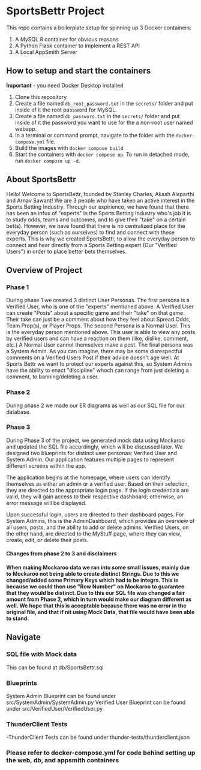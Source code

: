 # SportsBettr Project

This repo contains a boilerplate setup for spinning up 3 Docker containers: 
1. A MySQL 8 container for obvious reasons
1. A Python Flask container to implement a REST API
1. A Local AppSmith Server

## How to setup and start the containers
**Important** - you need Docker Desktop installed

1. Clone this repository.  
1. Create a file named `db_root_password.txt` in the `secrets/` folder and put inside of it the root password for MySQL. 
1. Create a file named `db_password.txt` in the `secrets/` folder and put inside of it the password you want to use for the a non-root user named webapp. 
1. In a terminal or command prompt, navigate to the folder with the `docker-compose.yml` file.  
1. Build the images with `docker compose build`
1. Start the containers with `docker compose up`.  To run in detached mode, run `docker compose up -d`. 

## About SportsBettr
Hello! Welcome to SportsBettr, founded by Stanley Charles, Akash Alaparthi and Arnav Sawant! We are 3 people who have taken an active interest in the Sports Betting Industry. Through our expirience, we have found that there has been an infux of "experts" in the Sports Betting Industry who's job it is to study odds, teams and outcomes, and to give their "take" on a certain bet(s). However, we have found that there is no centralized place for the everyday person (such as ourselves) to find and connect with these experts. This is why we created SportsBettr, to allow the everyday person to connect and hear directly from a Sports Betting expert (Our "Verified Users") in order to place better bets themselves. 

## Overview of Project
### Phase 1
During phase 1 we created 3 distinct User Personas. The first persona is a Verified User, who is one of the "experts" mentioned above. A Verified User can create "Posts" about a specific game and their "take" on that game. Their take can just be a comment about how they feel about Spread Odds, Team Prop(s), or Player Props. The second Persona is a Normal User. This is the everyday person mentioned above. This user is able to view any posts by verified users and can have a reaction on them (like, dislike, comment, etc.) A Normal User cannot themselves make a post. The final persona was a System Admin. As you can imagine, there may be some disrespectful comments on a Verified Users Post if their advice doesn't age well. At Sports Bettr we want to protect our experts against this, so System Admins have the ability to enact "discipline" whoch can range from just deleting a comment, to banning/deleting a user.

### Phase 2
During phase 2 we made our ER diagrams as well as our SQL file for our database. 

### Phase 3
During Phase 3 of the project, we generated mock data using Mockaroo and updated the SQL file accordingly, which will be discussed later. We designed two blueprints for distinct user personas: Verified User and System Admin. Our application features multiple pages to represent different screens within the app.

The application begins at the homepage, where users can identify themselves as either an admin or a verified user. Based on their selection, they are directed to the appropriate login page. If the login credentials are valid, they will gain access to their respective dashboard; otherwise, an error message will be displayed.

Upon successful login, users are directed to their dashboard pages. For System Admins, this is the AdminDashboard, which provides an overview of all users, posts, and the ability to add or delete admins. Verified Users, on the other hand, are directed to the MyStuff page, where they can view, create, edit, or delete their posts.

#### Changes from phase 2 to 3 and disclaimers
#### When making Mockaroo data we ran into some small issues, mainly due to Mockaroo not being able to create distinct Strings. Due to this we changed/added some Primary Keys which had to be integrs. This is because we could then use "Row Number" on Mockaroo to guarantee that they would be distinct. Due to this our SQL file was changed a fair amount from Phase 2, which in turn would make our diagram different as well. We hope that this is acceptable because there was no error in the original file, and that if nit using Mock Data, that file would have been able to stand.


## Navigate

### SQL file with Mock data
This can be found at db/SportsBettr.sql

### Blueprints
System Admin Blueprint can be found under src/SystemAdmin/SystemAdmin.py
Verified User Blueprint can be found under src/VerifiedUser/VerifiedUser.py

### ThunderClient Tests
-ThunderClient Tests can be found under thunder-tests/thunderclient.json

### Please refer to docker-compose.yml for code behind setting up the web, db, and appsmith containers

